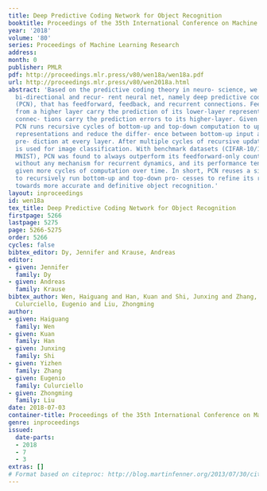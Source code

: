```yaml
---
title: Deep Predictive Coding Network for Object Recognition
booktitle: Proceedings of the 35th International Conference on Machine Learning
year: '2018'
volume: '80'
series: Proceedings of Machine Learning Research
address: 
month: 0
publisher: PMLR
pdf: http://proceedings.mlr.press/v80/wen18a/wen18a.pdf
url: http://proceedings.mlr.press/v80/wen2018a.html
abstract: 'Based on the predictive coding theory in neuro- science, we designed a
  bi-directional and recur- rent neural net, namely deep predictive coding networks
  (PCN), that has feedforward, feedback, and recurrent connections. Feedback connections
  from a higher layer carry the prediction of its lower-layer representation; feedforward
  connec- tions carry the prediction errors to its higher-layer. Given image input,
  PCN runs recursive cycles of bottom-up and top-down computation to update its internal
  representations and reduce the differ- ence between bottom-up input and top-down
  pre- diction at every layer. After multiple cycles of recursive updating, the representation
  is used for image classification. With benchmark datasets (CIFAR-10/100, SVHN, and
  MNIST), PCN was found to always outperform its feedforward-only counterpart: a model
  without any mechanism for recurrent dynamics, and its performance tended to improve
  given more cycles of computation over time. In short, PCN reuses a single architecture
  to recursively run bottom-up and top-down pro- cesses to refine its representation
  towards more accurate and definitive object recognition.'
layout: inproceedings
id: wen18a
tex_title: Deep Predictive Coding Network for Object Recognition
firstpage: 5266
lastpage: 5275
page: 5266-5275
order: 5266
cycles: false
bibtex_editor: Dy, Jennifer and Krause, Andreas
editor:
- given: Jennifer
  family: Dy
- given: Andreas
  family: Krause
bibtex_author: Wen, Haiguang and Han, Kuan and Shi, Junxing and Zhang, Yizhen and
  Culurciello, Eugenio and Liu, Zhongming
author:
- given: Haiguang
  family: Wen
- given: Kuan
  family: Han
- given: Junxing
  family: Shi
- given: Yizhen
  family: Zhang
- given: Eugenio
  family: Culurciello
- given: Zhongming
  family: Liu
date: 2018-07-03
container-title: Proceedings of the 35th International Conference on Machine Learning
genre: inproceedings
issued:
  date-parts:
  - 2018
  - 7
  - 3
extras: []
# Format based on citeproc: http://blog.martinfenner.org/2013/07/30/citeproc-yaml-for-bibliographies/
---
```

